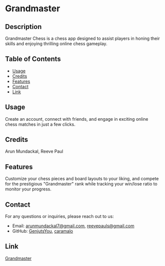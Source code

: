# Grandmaster



## Description

Grandmaster Chess is a chess app designed to assist players in honing their skills and enjoying thrilling online chess gameplay.

## Table of Contents

- [Usage](#usage)
- [Credits](#credits)
- [Features](#features)
- [Contact](#contact)
- [Link](#link)


## Usage

Create an account, connect with friends, and engage in exciting online chess matches in just a few clicks.

## Credits

Arun Mundackal, Reeve Paul


## Features

Customize your chess pieces and board layouts to your liking, and compete for the prestigious "Grandmaster" rank while tracking your win/lose ratio to monitor your progress.


## Contact
For any questions or inquiries, please reach out to us:
- Email: arunmundackal7@gmail.com, reevepauls@gmail.com
- GitHub: [GenjutsYou](https://github.com/GenjutsYou), [caramalo](https://github.com/caramalo)

## Link

[Grandmaster](https://github.com/GenjutsYou/Grandmaster-Chess)
